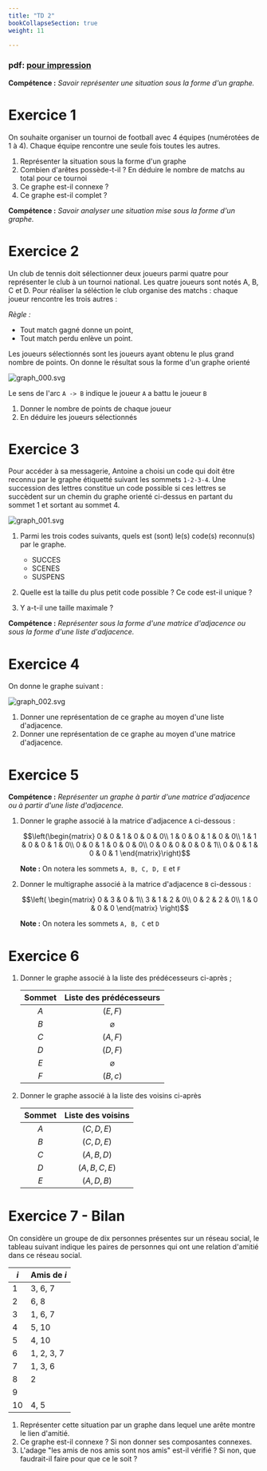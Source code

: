 ```yaml
---
title: "TD 2"
bookCollapseSection: true
weight: 11

---
```


### pdf: [pour impression](/uploads/docnsitale/graphes/9_td_basique.pdf)

**Compétence :** _Savoir représenter une situation sous la forme d'un graphe._

# Exercice 1

On souhaite organiser un tournoi de football avec 4 équipes (numérotées de 1 à 4).
Chaque équipe rencontre une seule fois toutes les autres.

1. Représenter la situation sous la forme d'un graphe
2. Combien d'arêtes possède-t-il ? En déduire le nombre de matchs au total pour
    ce tournoi
3. Ce graphe est-il connexe ?
4. Ce graphe est-il complet ?

**Compétence :** _Savoir analyser une situation mise sous la forme d'un graphe._

# Exercice 2

Un club de tennis doit sélectionner deux joueurs parmi quatre pour représenter
le club à un tournoi national. Les quatre joueurs sont notés A, B, C et D.
Pour réaliser la séléction le club organise des matchs : chaque joueur rencontre
les trois autres :

_Règle :_ 

* Tout match gagné donne un point,
* Tout match perdu enlève un point.

Les joueurs sélectionnés sont les joueurs ayant obtenu le plus grand nombre
de points. On donne le résultat sous la forme d'un graphe orienté

![graph_000.svg](graph_000.svg)


Le sens de l'arc `A -> B` indique le joueur `A` a battu le joueur `B`

1. Donner le nombre de points de chaque joueur
2. En déduire les joueurs sélectionnés

# Exercice 3

Pour accéder à sa messagerie, Antoine a choisi un code qui doit être reconnu
par le graphe étiquetté suivant les sommets `1-2-3-4`. Une succession des lettres
constitue un code possible si ces lettres se succèdent sur un chemin du graphe
orienté ci-dessus en partant du sommet 1 et sortant au sommet 4.

![graph_001.svg](graph_001.svg)


1. Parmi les trois codes suivants, quels est (sont) le(s) code(s) reconnu(s)
    par le graphe.

    * SUCCES
    * SCENES
    * SUSPENS

2. Quelle est la taille du plus petit code possible ? Ce code est-il unique ?
3. Y a-t-il une taille maximale ?

**Compétence :** _Représenter sous la forme d'une matrice d'adjacence ou sous
la forme d'une liste d'adjacence._

# Exercice 4

On donne le graphe suivant :

![graph_002.svg](graph_002.svg)


1. Donner une représentation de ce graphe au moyen d'une liste d'adjacence.
2. Donner une représentation de ce graphe au moyen d'une matrice d'adjacence.

# Exercice 5

**Compétence :** _Représenter un graphe à partir d'une matrice d'adjacence ou à
partir d'une liste d'adjacence._

1. Donner le graphe associé à la matrice d'adjacence `A` ci-dessous :


    $$\left(\begin{matrix}
    0 & 0 & 1 & 0 & 0 & 0\\ 
    1 & 0 & 0 & 1 & 0 & 0\\ 
    1 & 1 & 0 & 0 & 1 & 0\\ 
    0 & 0 & 1 & 0 & 0 & 0\\ 
    0 & 0 & 0 & 0 & 0 & 1\\ 
    0 & 0 & 1 & 0 & 0 & 1 
    \end{matrix}\right)$$

    **Note :** On notera les sommets `A, B, C, D, E` et `F`

2. Donner le multigraphe associé à la matrice d'adjacence `B` ci-dessous :

    $$\left(
    \begin{matrix}
    0 &  3 &  0 &  1\\ 
    3 &  1 &  2 &  0\\ 
    0 &  2 &  2 &  0\\ 
    1 &  0 &  0 &  0 
    \end{matrix}
    \right)$$

    **Note :** On notera les sommets `A, B, C` et `D`

# Exercice 6

1. Donner le graphe associé à la liste des prédécesseurs ci-après ;

    | Sommet | Liste des prédécesseurs |
    |:------:|:-----------------------:|
    |   $A$  |         $(E, F)$        |
    |   $B$  |      $\varnothing$      |
    |   $C$  |         $(A, F)$        |
    |   $D$  |         $(D, F)$        |
    |   $E$  |      $\varnothing$      |
    |   $F$  |         $(B, c)$        |


2. Donner le graphe associé à la liste des voisins ci-après

    | Sommet | Liste des voisins |
    |:------:|:-----------------:|
    |   $A$  |    $(C, D, E)$    |
    |   $B$  |    $(C, D, E)$    |
    |   $C$  |    $(A, B, D)$    |
    |   $D$  |   $(A, B, C, E)$  |
    |   $E$  |    $(A, D, B)$    |

# Exercice 7 - Bilan

On considère un groupe de dix personnes présentes sur un réseau social,
le tableau suivant indique les paires de personnes qui ont une relation
d'amitié dans ce réseau social.

| $i$ | Amis de $i$ |
|-----|-------------|
| 1   | 3, 6, 7     |
| 2   | 6, 8        |
| 3   | 1, 6, 7     |
| 4   | 5, 10       |
| 5   | 4, 10       |
| 6   | 1, 2, 3, 7  |
| 7   | 1, 3, 6     |
| 8   | 2           |
| 9   |             |
| 10  | 4, 5        |

1. Représenter cette situation par un graphe dans lequel une arête montre
    le lien d'amitié.
2. Ce graphe est-il connexe ? Si non donner ses composantes connexes.
3. L'adage "les amis de nos amis sont nos amis" est-il vérifié ? Si non,
    que faudrait-il faire pour que ce le soit ?

